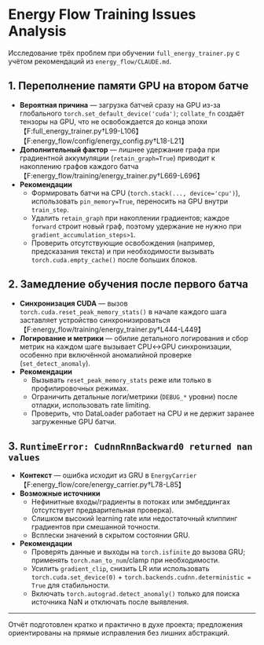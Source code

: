 # Energy Flow Training Issues Analysis

Исследование трёх проблем при обучении `full_energy_trainer.py` с учётом рекомендаций из `energy_flow/CLAUDE.md`.

## 1. Переполнение памяти GPU на втором батче
- **Вероятная причина** — загрузка батчей сразу на GPU из-за глобального `torch.set_default_device('cuda')`; `collate_fn` создаёт тензоры на GPU, что не освобождается до конца эпохи【F:full_energy_trainer.py†L99-L106】【F:energy_flow/config/energy_config.py†L18-L21】
- **Дополнительный фактор** — лишнее удержание графа при градиентной аккумуляции (`retain_graph=True`) приводит к накоплению графов каждого батча【F:energy_flow/training/energy_trainer.py†L669-L696】
- **Рекомендации**
  - Формировать батчи на CPU (`torch.stack(..., device='cpu')`), использовать `pin_memory=True`, переносить на GPU внутри `train_step`.
  - Удалить `retain_graph` при накоплении градиентов; каждое `forward` строит новый граф, поэтому удержание не нужно при `gradient_accumulation_steps>1`.
  - Проверить отсутствующие освобождения (например, предсказания текста) и при необходимости вызывать `torch.cuda.empty_cache()` после больших блоков.

## 2. Замедление обучения после первого батча
- **Синхронизация CUDA** — вызов `torch.cuda.reset_peak_memory_stats()` в начале каждого шага заставляет устройство синхронизироваться【F:energy_flow/training/energy_trainer.py†L444-L449】
- **Логирование и метрики** — обилие детального логирования и сбор метрик на каждом шаге вызывает CPU↔GPU синхронизации, особенно при включённой аномалийной проверке (`set_detect_anomaly`).
- **Рекомендации**
  - Вызывать `reset_peak_memory_stats` реже или только в профилировочных режимах.
  - Ограничить детальные логи/метрики (`DEBUG_*` уровни) после отладки, использовать rate limiting.
  - Проверить, что DataLoader работает на CPU и не держит заранее загруженные GPU батчи.

## 3. `RuntimeError: CudnnRnnBackward0 returned nan values`
- **Контекст** — ошибка исходит из GRU в `EnergyCarrier`【F:energy_flow/core/energy_carrier.py†L78-L85】
- **Возможные источники**
  - Нефинитные входы/градиенты в потоках или эмбеддингах (отсутствует предварительная проверка).
  - Слишком высокий learning rate или недостаточный клиппинг градиентов при смешанной точности.
  - Всплески значений в скрытом состоянии GRU.
- **Рекомендации**
  - Проверять данные и выходы на `torch.isfinite` до вызова GRU; применять `torch.nan_to_num`/clamp при необходимости.
  - Усилить `gradient_clip`, снизить LR или использовать `torch.cuda.set_device(0)` + `torch.backends.cudnn.deterministic = True` для стабильности.
  - Включать `torch.autograd.detect_anomaly()` только для поиска источника NaN и отключать после выявления.

---
Отчёт подготовлен кратко и практично в духе проекта; предложения ориентированы на прямые исправления без лишних абстракций.
